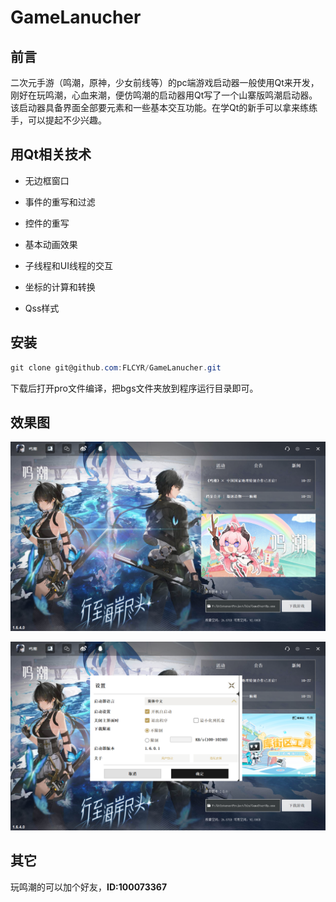# GameLanucher

## 前言

二次元手游（鸣潮，原神，少女前线等）的pc端游戏启动器一般使用Qt来开发，刚好在玩鸣潮，心血来潮，便仿鸣潮的启动器用Qt写了一个山寨版鸣潮启动器。该启动器具备界面全部要元素和一些基本交互功能。在学Qt的新手可以拿来练练手，可以提起不少兴趣。

## 用Qt相关技术

- 无边框窗口

- 事件的重写和过滤

- 控件的重写

- 基本动画效果

- 子线程和UI线程的交互

- 坐标的计算和转换

- Qss样式

## 安装

```powershell
git clone git@github.com:FLCYR/GameLanucher.git
```

下载后打开pro文件编译，把bgs文件夹放到程序运行目录即可。

## 效果图

![](https://github.com/FLCYR/GameLanucher/blob/main/screen1.png)

![](https://github.com/FLCYR/GameLanucher/blob/main/screen2.png)

## 其它

玩鸣潮的可以加个好友，**ID:100073367** 
